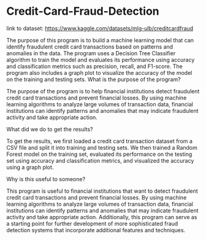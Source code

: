 # Credit-Card-Fraud-Detection
link to dataset: https://www.kaggle.com/datasets/mlg-ulb/creditcardfraud

The purpose of this program is to build a machine learning model that can identify fraudulent credit card transactions based on patterns and anomalies in the data. The program uses a Decision Tree Classifier algorithm to train the model and evaluates its performance using accuracy and classification metrics such as precision, recall, and F1-score. The program also includes a graph plot to visualize the accuracy of the model on the training and testing sets.
What is the purpose of the program?

The purpose of the program is to help financial institutions detect fraudulent credit card transactions and prevent financial losses. By using machine learning algorithms to analyze large volumes of transaction data, financial institutions can identify patterns and anomalies that may indicate fraudulent activity and take appropriate action.

What did we do to get the results?

To get the results, we first loaded a credit card transaction dataset from a CSV file and split it into training and testing sets. We then trained a Random Forest model on the training set, evaluated its performance on the testing set using accuracy and classification metrics, and visualized the accuracy using a graph plot.

Why is this useful to someone?

This program is useful to financial institutions that want to detect fraudulent credit card transactions and prevent financial losses. By using machine learning algorithms to analyze large volumes of transaction data, financial institutions can identify patterns and anomalies that may indicate fraudulent activity and take appropriate action. Additionally, this program can serve as a starting point for further development of more sophisticated fraud detection systems that incorporate additional features and techniques.






